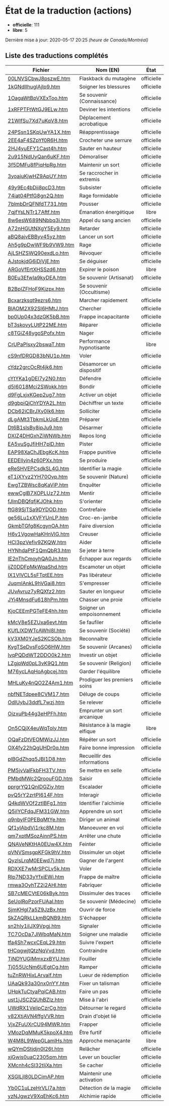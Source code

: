 # État de la traduction (actions)

 * **officielle**: 111
 * **libre**: 5


Dernière mise à jour: 2020-05-17 20:25 *(heure de Canada/Montréal)*
## Liste des traductions complétés

| Fichier   | Nom (EN)    | État |
|-----------|-------------|:----:|
|[00LNVSCbwJ8pszwE.htm](actions/00LNVSCbwJ8pszwE.htm)|Flaskback du mutagène|officielle|
|[1kGNdIIhuglAjIp9.htm](actions/1kGNdIIhuglAjIp9.htm)|Soigner les blessures|officielle|
|[1OagaWtBpVXExToo.htm](actions/1OagaWtBpVXExToo.htm)|Se souvenir (Connaissance)|officielle|
|[1xRFPTFtWtGJ9ELw.htm](actions/1xRFPTFtWtGJ9ELw.htm)|Deviner les intentions|officielle|
|[21WIfSu7Xd7uKqV8.htm](actions/21WIfSu7Xd7uKqV8.htm)|Déplacement acrobatique|officielle|
|[24PSsn1SKpUwYA1X.htm](actions/24PSsn1SKpUwYA1X.htm)|Réapprentissage|officielle|
|[2EE4aF4SZpYf0R6H.htm](actions/2EE4aF4SZpYf0R6H.htm)|Crocheter une serrure|officielle|
|[2HJ4yuEFY1Cast4h.htm](actions/2HJ4yuEFY1Cast4h.htm)|Sauter en hauteur|officielle|
|[2u915NdUyQan6uKF.htm](actions/2u915NdUyQan6uKF.htm)|Démoraliser|officielle|
|[3f5DMFu8fPiqHpRg.htm](actions/3f5DMFu8fPiqHpRg.htm)|Maintenir un sort|officielle|
|[3yoajuKjwHZ9ApUY.htm](actions/3yoajuKjwHZ9ApUY.htm)|Se raccrocher in extremis|officielle|
|[49y9Ec4bDii8pcD3.htm](actions/49y9Ec4bDii8pcD3.htm)|Subsister|officielle|
|[74iat04PtfG8gn2Q.htm](actions/74iat04PtfG8gn2Q.htm)|Rage formidable|officielle|
|[7blmbDrQFNfdT731.htm](actions/7blmbDrQFNfdT731.htm)|Pousser|officielle|
|[7qjfYsLNTr17Aftf.htm](actions/7qjfYsLNTr17Aftf.htm)|Émanation énergétique|libre|
|[8w6esW689NNbbq3i.htm](actions/8w6esW689NNbbq3i.htm)|Appel du sang ancien|officielle|
|[A72nHGUtNXgY5Ey9.htm](actions/A72nHGUtNXgY5Ey9.htm)|Retarder|officielle|
|[aBQ8ajvEBByv45yz.htm](actions/aBQ8ajvEBByv45yz.htm)|Lancer un sort|officielle|
|[Ah5g9pDwWF9b9VW9.htm](actions/Ah5g9pDwWF9b9VW9.htm)|Rage|officielle|
|[AjLSHZSWQ90exdLo.htm](actions/AjLSHZSWQ90exdLo.htm)|Révoquer|officielle|
|[AJstokjdG6iDjVjE.htm](actions/AJstokjdG6iDjVjE.htm)|Se déguiser|officielle|
|[ARGoVfErtXHSSzd6.htm](actions/ARGoVfErtXHSSzd6.htm)|Expirer le poison|libre|
|[B0Eu3EfwIa9kyDEA.htm](actions/B0Eu3EfwIa9kyDEA.htm)|Se souvenir (Artisanat)|officielle|
|[B2BpIZFHoF9Kjzpx.htm](actions/B2BpIZFHoF9Kjzpx.htm)|Se souvenir (Occultisme)|officielle|
|[Bcxarzksqt9ezrs6.htm](actions/Bcxarzksqt9ezrs6.htm)|Marcher rapidement|officielle|
|[BlAOM2X92SI6HMtJ.htm](actions/BlAOM2X92SI6HMtJ.htm)|Chercher|officielle|
|[bp0Up04x3dzGK5bB.htm](actions/bp0Up04x3dzGK5bB.htm)|Frappe incapacitante|officielle|
|[bT3skovyLUtP22ME.htm](actions/bT3skovyLUtP22ME.htm)|Réparer|officielle|
|[c8TGiZ48ygoSPofx.htm](actions/c8TGiZ48ygoSPofx.htm)|Nager|officielle|
|[CrUPaPlsxy2bswaT.htm](actions/CrUPaPlsxy2bswaT.htm)|Performance hypnotisante|libre|
|[cS9nfDRGD83bNU1p.htm](actions/cS9nfDRGD83bNU1p.htm)|Voler|officielle|
|[cYdz2grcOcRt4jk6.htm](actions/cYdz2grcOcRt4jk6.htm)|Désamorcer un dispositif|officielle|
|[cYtYKa1gDEl7y2N0.htm](actions/cYtYKa1gDEl7y2N0.htm)|Défendre|officielle|
|[d5I6018Mci2SWokk.htm](actions/d5I6018Mci2SWokk.htm)|Bondir|officielle|
|[d9FgLxjxKGep2ug7.htm](actions/d9FgLxjxKGep2ug7.htm)|Activer un objet|officielle|
|[d9gbpiQjChYDYA2L.htm](actions/d9gbpiQjChYDYA2L.htm)|Déchiffrer un texte|officielle|
|[DCb62iCBrJXy0Ik6.htm](actions/DCb62iCBrJXy0Ik6.htm)|Solliciter|officielle|
|[dLgAMt3TbkmLkUqE.htm](actions/dLgAMt3TbkmLkUqE.htm)|Préparer|officielle|
|[Dt6B1slsBy8ipJu9.htm](actions/Dt6B1slsBy8ipJu9.htm)|Désarmer|officielle|
|[DXIZ4DHGxhZiWNWb.htm](actions/DXIZ4DHGxhZiWNWb.htm)|Repos long|officielle|
|[EA5vuSgJfiHH7plD.htm](actions/EA5vuSgJfiHH7plD.htm)|Pister|officielle|
|[EAP98XaChJEbgKcK.htm](actions/EAP98XaChJEbgKcK.htm)|Frappe punitive|officielle|
|[EEDElIyin4z60PXx.htm](actions/EEDElIyin4z60PXx.htm)|Se produire|officielle|
|[eReSHVEPCsdkSL4G.htm](actions/eReSHVEPCsdkSL4G.htm)|Identifier la magie|officielle|
|[eT1jXYvz2YH70Ovp.htm](actions/eT1jXYvz2YH70Ovp.htm)|Se souvenir (Nature)|officielle|
|[EwgTZBWsc8qKaViP.htm](actions/EwgTZBWsc8qKaViP.htm)|Enquêter|officielle|
|[ewwCglB7XOPLUz72.htm](actions/ewwCglB7XOPLUz72.htm)|Mentir|officielle|
|[fJImDBQfqfjKJOhk.htm](actions/fJImDBQfqfjKJOhk.htm)|S'orienter|officielle|
|[ftG89SjTSa9DYDOD.htm](actions/ftG89SjTSa9DYDOD.htm)|Contrefaire|officielle|
|[ge56Lu1xXVFYUnLP.htm](actions/ge56Lu1xXVFYUnLP.htm)|Croc-en-jambe|officielle|
|[GkmbTGfg8KcgynOA.htm](actions/GkmbTGfg8KcgynOA.htm)|Faire diversion|officielle|
|[H6v1VgowHaKHnVlG.htm](actions/H6v1VgowHaKHnVlG.htm)|Creuser|officielle|
|[HCl3pzVefiv9ZKQW.htm](actions/HCl3pzVefiv9ZKQW.htm)|Aider|officielle|
|[HYNhdaPtF1QmQbR3.htm](actions/HYNhdaPtF1QmQbR3.htm)|Se jeter à terre|officielle|
|[IE2nThCmoyhQA0Jn.htm](actions/IE2nThCmoyhQA0Jn.htm)|Échapper aux regards|officielle|
|[ijZ0DDFpMkWqaShd.htm](actions/ijZ0DDFpMkWqaShd.htm)|Escamoter un objet|officielle|
|[IX1VlVCL5sFTptEE.htm](actions/IX1VlVCL5sFTptEE.htm)|Pas libérateur|officielle|
|[JuqmIAnkL9hVGai8.htm](actions/JuqmIAnkL9hVGai8.htm)|S'empresser|officielle|
|[JUvAvruz7yRQXfz2.htm](actions/JUvAvruz7yRQXfz2.htm)|Sauter en longueur|officielle|
|[JYi4MnsdFu618hPm.htm](actions/JYi4MnsdFu618hPm.htm)|Chasser une proie|officielle|
|[KjoCEEmPGTeFE4hh.htm](actions/KjoCEEmPGTeFE4hh.htm)|Soigner un empoisonnement|officielle|
|[kMcV8e5EZUxa6evt.htm](actions/kMcV8e5EZUxa6evt.htm)|Se faufiler|officielle|
|[KUfLlXDWTcAWhl8l.htm](actions/KUfLlXDWTcAWhl8l.htm)|Se souvenir (Société)|officielle|
|[kV3XM0YJeS2KCSOb.htm](actions/kV3XM0YJeS2KCSOb.htm)|Reconnaître|officielle|
|[KygTSeDvsFoSO6HW.htm](actions/KygTSeDvsFoSO6HW.htm)|Se souvenir (Arcanes)|officielle|
|[lvqPQDdWT2DDO0k2.htm](actions/lvqPQDdWT2DDO0k2.htm)|Investir un objet|officielle|
|[LZgjpWd0pL3vK9Q1.htm](actions/LZgjpWd0pL3vK9Q1.htm)|Se souvenir (Religion)|officielle|
|[M76ycLAqHoAgbcej.htm](actions/M76ycLAqHoAgbcej.htm)|Garder l'équilibre|officielle|
|[MHLuKy4nQO2Z4Am1.htm](actions/MHLuKy4nQO2Z4Am1.htm)|Prodiguer les premiers soins|officielle|
|[nbfNETdpee8CVM17.htm](actions/nbfNETdpee8CVM17.htm)|Déluge de coups|officielle|
|[OdIUybJ3ddfL7wzj.htm](actions/OdIUybJ3ddfL7wzj.htm)|Se relever|officielle|
|[OizxuPb44g3eHPFh.htm](actions/OizxuPb44g3eHPFh.htm)|Emprunter un sort arcanique|officielle|
|[On5CQjX4euWqToly.htm](actions/On5CQjX4euWqToly.htm)|Résistance à la magie elfique|libre|
|[OQaFzDtVEOMWizJJ.htm](actions/OQaFzDtVEOMWizJJ.htm)|Répéter un sort|officielle|
|[OX4fy22hQgUHDr0q.htm](actions/OX4fy22hQgUHDr0q.htm)|Faire bonne impression|officielle|
|[plBGdZhqq5JBl1D8.htm](actions/plBGdZhqq5JBl1D8.htm)|Recueillir des informations|officielle|
|[PM5jvValFkbFH3TV.htm](actions/PM5jvValFkbFH3TV.htm)|Se mettre en selle|officielle|
|[PMbdMWc2QroouFGD.htm](actions/PMbdMWc2QroouFGD.htm)|Saisir|officielle|
|[pprgrYQ1QnIDGZiy.htm](actions/pprgrYQ1QnIDGZiy.htm)|Escalader|officielle|
|[pvQ5rY2zrtPI614F.htm](actions/pvQ5rY2zrtPI614F.htm)|Interagir|officielle|
|[Q4kdWVOf2ztIBFg1.htm](actions/Q4kdWVOf2ztIBFg1.htm)|Identifier l'alchimie|officielle|
|[Q5iIYCFdqJFM31GW.htm](actions/Q5iIYCFdqJFM31GW.htm)|Apprendre un sort|officielle|
|[q9nbyIF0PEBqMtYe.htm](actions/q9nbyIF0PEBqMtYe.htm)|Diriger un animal|officielle|
|[Qf1ylAbdVi1rkc8M.htm](actions/Qf1ylAbdVi1rkc8M.htm)|Manoeuvrer en vol|officielle|
|[qm7xptMSozAinnPS.htm](actions/qm7xptMSozAinnPS.htm)|Arrêter une chute|officielle|
|[QNAVeNKtHA0EUw4X.htm](actions/QNAVeNKtHA0EUw4X.htm)|Feinter|officielle|
|[qVNVSmsgpKFGk9hV.htm](actions/qVNVSmsgpKFGk9hV.htm)|Dissimuler un objet|officielle|
|[QyzlsLrqM0EEwd7j.htm](actions/QyzlsLrqM0EEwd7j.htm)|Gagner de l'argent|officielle|
|[RDXXE7wMrSPCLv5k.htm](actions/RDXXE7wMrSPCLv5k.htm)|Voler|officielle|
|[Rlp7ND33yYfxiEWi.htm](actions/Rlp7ND33yYfxiEWi.htm)|Frappe de maître|officielle|
|[rmwa3OyhTZ2i2AHl.htm](actions/rmwa3OyhTZ2i2AHl.htm)|Fabriquer|officielle|
|[SB7cMECVtE06kByk.htm](actions/SB7cMECVtE06kByk.htm)|Dissimuler des traces|officielle|
|[SeUolRoPzorFUAaI.htm](actions/SeUolRoPzorFUAaI.htm)|Se souvenir (Médecine)|officielle|
|[SjmKHgI7a5Z9JzBx.htm](actions/SjmKHgI7a5Z9JzBx.htm)|Ouvrir de force|officielle|
|[SkZAQRkLLkmBQNB9.htm](actions/SkZAQRkLLkmBQNB9.htm)|S'échapper|officielle|
|[sn2hIy1iIJX9Vpgj.htm](actions/sn2hIy1iIJX9Vpgj.htm)|Signaler|officielle|
|[TC7OcDa7JlWbqMaN.htm](actions/TC7OcDa7JlWbqMaN.htm)|Soigner une maladie|officielle|
|[tfa4Sh7wcxCEqL29.htm](actions/tfa4Sh7wcxCEqL29.htm)|Suivre l'expert|officielle|
|[tHCqgwjtQtzNqVvd.htm](actions/tHCqgwjtQtzNqVvd.htm)|Contraindre|officielle|
|[TiNDYUGlMmxzxBYU.htm](actions/TiNDYUGlMmxzxBYU.htm)|Fouiller|officielle|
|[Tj055UcNm6UEgtCg.htm](actions/Tj055UcNm6UEgtCg.htm)|Ramper|officielle|
|[tuZnRWHixLArvaIf.htm](actions/tuZnRWHixLArvaIf.htm)|Lueur de rédemption|officielle|
|[UAaQk93a30nx0nYY.htm](actions/UAaQk93a30nx0nYY.htm)|Fixer un talisman|officielle|
|[UHpkTuCtyaPqiCAB.htm](actions/UHpkTuCtyaPqiCAB.htm)|Faire un pas|officielle|
|[ust1jJSCZQUhBZIz.htm](actions/ust1jJSCZQUhBZIz.htm)|Mise à l'abri|officielle|
|[UWdRX1VelipCzrCg.htm](actions/UWdRX1VelipCzrCg.htm)|Détourner le regard|officielle|
|[v82XtjAVN4ffgVVR.htm](actions/v82XtjAVN4ffgVVR.htm)|Drain d'objet lié|officielle|
|[VjxZFuUXrCU94MWR.htm](actions/VjxZFuUXrCU94MWR.htm)|Frapper|officielle|
|[VMozDqMMuK5kpoX4.htm](actions/VMozDqMMuK5kpoX4.htm)|Être furtif|officielle|
|[W4M8L9WepGLamlHs.htm](actions/W4M8L9WepGLamlHs.htm)|Approche menaçante|libre|
|[wQYmDStjdjn0I26t.htm](actions/wQYmDStjdjn0I26t.htm)|Relâcher|officielle|
|[xjGwis0uaC2305pm.htm](actions/xjGwis0uaC2305pm.htm)|Lever un bouclier|officielle|
|[XMcnh4cSI32tljXa.htm](actions/XMcnh4cSI32tljXa.htm)|Se cacher|officielle|
|[XSGlLjI80LDCimAP.htm](actions/XSGlLjI80LDCimAP.htm)|Maintenir une activation|officielle|
|[Yb0C1uLzeHrVLl7a.htm](actions/Yb0C1uLzeHrVLl7a.htm)|Détection de la magie|officielle|
|[yzNJgwzV9XqEhKc6.htm](actions/yzNJgwzV9XqEhKc6.htm)|Alchimie rapide|officielle|
